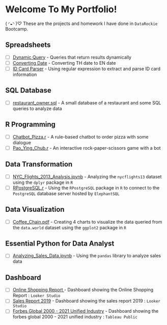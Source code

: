 # Welcome To My Portfolio!
( ◜◒◝ )♡ These are the projects and homework I have done in `DataRockie` Bootcamp.

## Spreadsheets
- [ ] [Dynamic Query](https://github.com/baebeeboo/bootcamp_projects/blob/main/Spreadsheets/Dynamic%20Query.PNG) - Queries that return results dynamically
- [ ] [Converting Date](https://github.com/baebeeboo/bootcamp_projects/blob/main/Spreadsheets/Convert%20TH%20to%20EN%20Date.PNG) - Converting TH date to EN date
- [ ] [ID Card Parser](https://github.com/baebeeboo/bootcamp_projects/blob/main/Spreadsheets/ID%20Card%20Parser.PNG ) - Using regular expression to extract and parse ID card information

## SQL Database
- [ ] [restaurant_owner.sql](https://github.com/baebeeboo/bootcamp_projects/blob/main/SQL/restaurant_owner.sql) - A small database of a restaurant and some SQL queries to analyze data

## R Programming
- [ ] [Chatbot_Pizza.r](https://github.com/baebeeboo/bootcamp_projects/blob/main/R/Chatbot_Pizza.r) - A rule-based chatbot to order pizza with some dialogue
- [ ] [Pao_Ying_Chub.r](https://github.com/baebeeboo/bootcamp_projects/blob/main/R/Pao_Ying_Chub.r) - An interactive rock-paper-scissors game with a bot

## Data Transformation
- [ ] [NYC_Flights_2013_Analysis.ipynb](https://github.com/baebeeboo/bootcamp_projects/blob/main/R/NYC_Flights_2013_Analysis.ipynb) - Analyzing the `nycflights13` dataset using the `dplyr` package in `R`
- [ ] [RPostgreSQL.r](https://github.com/baebeeboo/bootcamp_projects/blob/main/R/RPostgreSQL.r) - Using the `RPostgreSQL` package in `R` to connect to the `PostgreSQL` database server hosted by `ElephantSQL`

## Data Visualization
- [ ] [Coffee_Chain.pdf](https://github.com/baebeeboo/bootcamp_projects/blob/main/R/Coffee_Chain.pdf) - Creating 4 charts to visualize the data queried from the `data.world` dataset using the `ggplot2` package in `R`

## Essential Python for Data Analyst
- [ ] [Analyzing_Sales_Data.ipynb](https://github.com/baebeeboo/bootcamp_projects/blob/main/Python/Final%20Project%20-%20Analyzing%20Sales%20Data.ipynb) - Using the `pandas` library to analyze sales data

## Dashboard
- [ ] [Online Shopping Report
](https://lookerstudio.google.com/reporting/4cde94b2-48e9-4eaa-ac53-94db3f3dc1f4/page/neBkD) - Dashboard showing the Online Shopping Report
 : `Looker Studio`
- [ ] [Sales Report 2019](https://lookerstudio.google.com/reporting/8163a98a-49f9-48b3-b217-40f893488d49) - Dashboard showing the sales report 2019 : `Looker Studio`
- [ ]  [Forbes Global 2000 - 2021 Unified Industry](https://public.tableau.com/app/profile/baebee/viz/ForbesGlobal2000-2021UnifiedIndustry/Dashboard2) - Dashboard showing the forbes global 2000 - 2021 unified industry : `Tableau Public`
